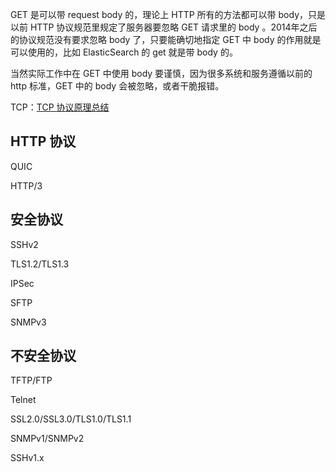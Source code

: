 GET 是可以带 request body 的，理论上 HTTP 所有的方法都可以带 body，只是以前 HTTP 协议规范里规定了服务器要忽略 GET 请求里的 body 。2014年之后的协议规范没有要求忽略 body 了，只要能确切地指定 GET 中 body 的作用就是可以使用的，比如 ElasticSearch 的 get 就是带 body 的。

当然实际工作中在 GET 中使用 body 要谨慎，因为很多系统和服务遵循以前的 http 标准，GET 中的 body 会被忽略，或者干脆报错。


TCP：[TCP 协议原理总结](https://writings.sh/post/network-tcp)
## HTTP 协议
QUIC

HTTP/3

## 安全协议
SSHv2

TLS1.2/TLS1.3

IPSec

SFTP

SNMPv3

## 不安全协议
TFTP/FTP

Telnet

SSL2.0/SSL3.0/TLS1.0/TLS1.1

SNMPv1/SNMPv2

SSHv1.x
